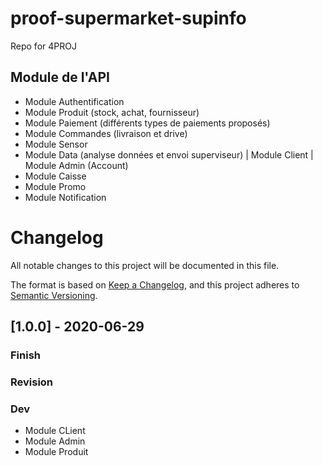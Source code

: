 # proof-supermarket-supinfo
Repo for 4PROJ

## Module de l'API 

- Module Authentification
- Module Produit (stock, achat, fournisseur)
- Module Paiement (différents types de paiements proposés)
- Module Commandes (livraison et drive)
- Module Sensor
- Module Data (analyse données et envoi superviseur)
| Module Client
| Module Admin (Account)
- Module Caisse
- Module Promo
- Module Notification


# Changelog
All notable changes to this project will be documented in this file.

The format is based on [Keep a Changelog](https://keepachangelog.com/en/1.0.0/),
and this project adheres to [Semantic Versioning](https://semver.org/spec/v2.0.0.html).

## [1.0.0] - 2020-06-29
### Finish
### Revision
### Dev
- Module CLient
- Module Admin
- Module Produit


